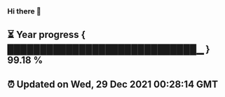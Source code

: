 ### Hi there 👋
⏳ Year progress { █████████████████████████████▁ } 99.18 %
---
⏰ Updated on Wed, 29 Dec 2021 00:28:14 GMT
---
